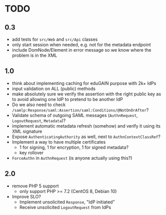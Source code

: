 # TODO

## 0.3

- add tests for `src/Web` and `src/Api` classes
- only start session when needed, e.g. not for the metadata endpoint
- include DomNode/Element in error message so we know where the problem is in
  the XML

## 1.0

- think about implementing caching for eduGAIN purpose with 2k+ IdPs
- input validation on ALL (public) methods
- make absolutely sure we verify the assertion with the right public key as to
  avoid allowing one IdP to pretend to be another IdP
- Do we also need to check `/samlp:Response/saml:Assertion/saml:Conditions/@NotOnOrAfter`?
- Validate schema of outgoing SAML messages (`AuthnRequest`, `LogoutRequest`, `Metadata`)?
- implement automatic metadata refresh (somehow) and verify it using its XML
  signature
- Expose `AuthenticatingAuthority` as well, next to `AuthnContextClassRef`?
- Implement a way to have multiple certificates
  - 1 for signing, 1 for encryption, 1 for signed metadata?
  - key rollover
- `ForceAuthn` in `AuthnRequest` (is anyone actually using this?)

## 2.0

- remove PHP 5 support
  - only support PHP >= 7.2 (CentOS 8, Debian 10)
- Improve SLO?
  - Implement unsolicited `Response`, "IdP initiated"
  - Receive unsolicited `LogoutRequest` from IdPs
